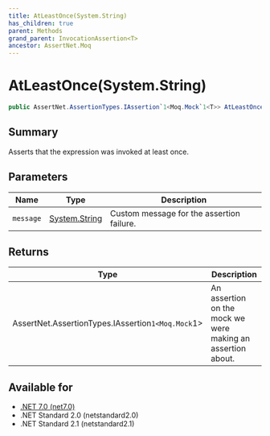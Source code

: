 ```yaml
---
title: AtLeastOnce(System.String)
has_children: true
parent: Methods
grand_parent: InvocationAssertion<T>
ancestor: AssertNet.Moq
---
```

# AtLeastOnce(System.String)

```csharp
public AssertNet.AssertionTypes.IAssertion`1<Moq.Mock`1<T>> AtLeastOnce(System.String message);
```

## Summary
Asserts that the expression was invoked at least once.

## Parameters
|Name|Type|Description|
|-|-|-|
|`message`|[System.String](https://learn.microsoft.com/en-us/dotnet/api/system.string)|Custom message for the assertion failure.|

## Returns
|Type|Description|
|-|-|
|AssertNet.AssertionTypes.IAssertion`1<Moq.Mock`1<T>>|An assertion on the mock we were making an assertion about.|

## Available for
- [.NET 7.0 (net7.0)](https://versionsof.net/core/7.0/)
- .NET Standard 2.0 (netstandard2.0)
- .NET Standard 2.1 (netstandard2.1)
